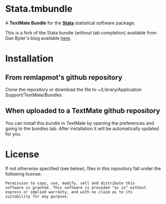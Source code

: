 # Stata.tmbundle

A **TextMate Bundle** for the **[Stata](http://www.stata.com)** statistical software package.

This is a fork of the Stata bundle (without tab completion) available from Dan Byler's blog available  [here](http://bylr.net/3/2010/10/stata-bundle-for-textmate/).

# Installation

## From remlapmot's github repository
Clone the repository or download the file to ~/Library/Application Support/TextMate/Bundles.

## When uploaded to a TextMate github repository
You can install this bundle in TextMate by opening the preferences and going to the bundles tab. After installation it will be automatically updated for you.

# License

If not otherwise specified (see below), files in this repository fall under the following license:

	Permission to copy, use, modify, sell and distribute this
	software is granted. This software is provided "as is" without
	express or implied warranty, and with no claim as to its
	suitability for any purpose.
